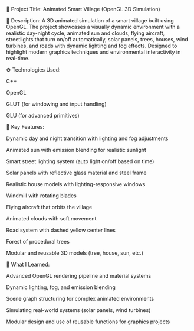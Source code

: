 📌 Project Title:
Animated Smart Village (OpenGL 3D Simulation)

🧠 Description:
A 3D animated simulation of a smart village built using OpenGL. The project showcases a visually dynamic environment with a realistic day-night cycle, animated sun and clouds, flying aircraft, streetlights that turn on/off automatically, solar panels, trees, houses, wind turbines, and roads with dynamic lighting and fog effects. Designed to highlight modern graphics techniques and environmental interactivity in real-time.

⚙️ Technologies Used:

C++

OpenGL

GLUT (for windowing and input handling)

GLU (for advanced primitives)

🧪 Key Features:

Dynamic day and night transition with lighting and fog adjustments

Animated sun with emission blending for realistic sunlight

Smart street lighting system (auto light on/off based on time)

Solar panels with reflective glass material and steel frame

Realistic house models with lighting-responsive windows

Windmill with rotating blades

Flying aircraft that orbits the village

Animated clouds with soft movement

Road system with dashed yellow center lines

Forest of procedural trees

Modular and reusable 3D models (tree, house, sun, etc.)

🎯 What I Learned:

Advanced OpenGL rendering pipeline and material systems

Dynamic lighting, fog, and emission blending

Scene graph structuring for complex animated environments

Simulating real-world systems (solar panels, wind turbines)

Modular design and use of reusable functions for graphics projects

